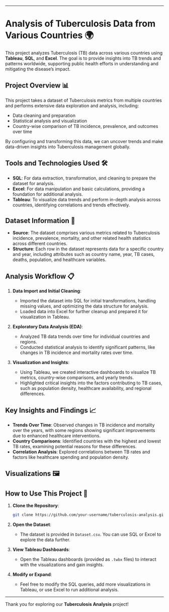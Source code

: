

---

# Analysis of Tuberculosis Data from Various Countries 🌍

This project analyzes Tuberculosis (TB) data across various countries using **Tableau**, **SQL**, and **Excel**. The goal is to provide insights into TB trends and patterns worldwide, supporting public health efforts in understanding and mitigating the disease’s impact.

## Project Overview 📊

This project takes a dataset of Tuberculosis metrics from multiple countries and performs extensive data exploration and analysis, including:
- Data cleaning and preparation
- Statistical analysis and visualization
- Country-wise comparison of TB incidence, prevalence, and outcomes over time

By configuring and transforming this data, we can uncover trends and make data-driven insights into Tuberculosis management globally.

## Tools and Technologies Used 🛠️

- **SQL**: For data extraction, transformation, and cleaning to prepare the dataset for analysis.
- **Excel**: For data manipulation and basic calculations, providing a foundation for additional analysis.
- **Tableau**: To visualize data trends and perform in-depth analysis across countries, identifying correlations and trends effectively.

## Dataset Information 📂

- **Source**: The dataset comprises various metrics related to Tuberculosis incidence, prevalence, mortality, and other related health statistics across different countries.
- **Structure**: Each row in the dataset represents data for a specific country and year, including attributes such as country name, year, TB cases, deaths, population, and healthcare variables.

## Analysis Workflow 📋

1. **Data Import and Initial Cleaning**:
   - Imported the dataset into SQL for initial transformations, handling missing values, and optimizing the data structure for analysis.
   - Loaded data into Excel for further cleanup and prepared it for visualization in Tableau.

2. **Exploratory Data Analysis (EDA)**:
   - Analyzed TB data trends over time for individual countries and regions.
   - Conducted statistical analysis to identify significant patterns, like changes in TB incidence and mortality rates over time.

3. **Visualization and Insights**:
   - Using Tableau, we created interactive dashboards to visualize TB metrics, country-wise comparisons, and yearly trends.
   - Highlighted critical insights into the factors contributing to TB cases, such as population density, healthcare availability, and regional differences.

## Key Insights and Findings 📈

- **Trends Over Time**: Observed changes in TB incidence and mortality over the years, with some regions showing significant improvements due to enhanced healthcare interventions.
- **Country Comparisons**: Identified countries with the highest and lowest TB rates, examining potential reasons for these differences.
- **Correlation Analysis**: Explored correlations between TB rates and factors like healthcare spending and population density.

## Visualizations 🖼️


## How to Use This Project 📂

1. **Clone the Repository**:  
   ```bash
   git clone https://github.com/your-username/tuberculosis-analysis.git
   ```

2. **Open the Dataset**:
   - The dataset is provided in `Dataset.csv`. You can use SQL or Excel to explore the data further.

3. **View Tableau Dashboards**:
   - Open the Tableau dashboards (provided as `.twbx` files) to interact with the visualizations and gain insights.

4. **Modify or Expand**:
   - Feel free to modify the SQL queries, add more visualizations in Tableau, or use Excel to run additional analysis.

---

Thank you for exploring our **Tuberculosis Analysis** project!
